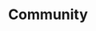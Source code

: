 ---
title: Community
layout: community
url: /community

headline: Be a part of building the CMS of the future.
subhead: We're serious about being community driven, so everyone is welcome to join our open, bi-weekly planning sessions.
primarycta: "[Register on Eventbrite →](https://www.eventbrite.com/e/netlify-cms-planning-session-bi-weekly-tickets-35794058994)"

upcomingevent:
  hook: The next development planning session is on

howitworks: Every other week we have public development planning sessions. They're web based, last about an hour, and are geared toward contributors and those interested in contributing. Sessions currently take place every other Wednesday, 9am - 10am PT.

howtojoin: |
  **On the web:**

  1. https://bluejeans.com/278173690

  **By phone:**

  1. [+1.408.740.7256](tel:+14087407256) (United States)

      [+1.408.317.9253](tel:+14083179253) (Alternate number)

      (http://bluejeans.com/numbers)

  2. Enter Meeting ID: 278173690
---